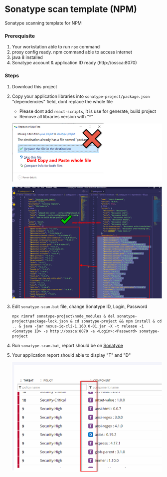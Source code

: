# Sonatype scan template (NPM)
Sonatype scanning template for NPM

### Prerequisite

1. Your workstation able to run `npx` command
2. proxy config ready. npm command able to access internet
3. java 8 installed
4. Sonatype account & application ID ready (http://ossca:8070)

### Steps

1. Download this project

2. Copy your application libraries into `sonatype-project/package.json` "dependencies" field, dont replace the whole file

   - Please dont add `react-scripts`, it is use for generate, build project
   - Remove all libraries version with "^"

   ![image-20211112152948712](image-20211112152948712.png)

   ![image-20211112153456963](image-20211112153456963.png)

3. Edit `sonatype-scan.bat` file, change Sonatype ID, Login, Password

    ```
    npx rimraf sonatype-project\node_modules & del sonatype-project\package-lock.json & cd sonatype-project && npm install & cd .. & java -jar nexus-iq-cli-1.160.0-01.jar -X -t release -i <Sonatype ID> -s http://ossca:8070 -a <Login>:<Password> sonatype-project
    ```

4. Run `sonatype-scan.bat`, report should be on [Sonatype](http://ossca:8070)

5. Your application report should able to display "T" and "D"

   ![image-20211112154614804](image-20211112154614804.png)

